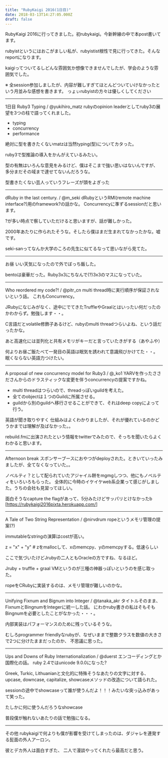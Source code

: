 ```yaml
---
title: "RubyKaigi 2016(1日目)"
date: 2018-03-13T14:27:05.000Z
draft: false
---
```


RubyKaigi 2016に行ってきました。初rubykaigi。今新幹線の中で本post書いてます。

rubyistというにはおこがましい私が、rubyistist根性で見に行ってきた。そんなreportになります。

kaigiってついてるしどんな雰囲気か想像できませんでしたが、学会のような雰囲気でした。

※ 全session参加しましたが、内容が難しすぎてほとんどついていけなかったという月並みな感想を書きます。
っょぃrubyistの方々は優しくしてください


--------------------------------------------------------------------------------

1日目
Ruby3 Typing / @yukihiro_matz
rubyのopinion leaderとしてruby3の展望を3つの柱で語ってくれました。

 * typing
 * concurrency
 * performance

絶対に型を書きたくないmatzは当然typing(型)についてカタった。

ruby3で型推論の導入をかんがえているみたい。

型の有無はいろんな意見をみるけど、僕はそこまで強い思いはないんですが、
多分まだその域まで達せてないんだろうな。

型書きたくない芸人っていうフレーズが頭をよぎった


--------------------------------------------------------------------------------

dRuby in the last century. / @m_seki
dRubyというRMI(remote machine interface?)用のframework?の話かな。
Concurrencyに準ずるsessionだと思います。

?が多い時点で察していただけると思いますが、話が難しかった。

2000年あたりに作られたそうな。そしたら僕はまだ生まれてなかったかな。嘘です。

seki-sanってなんか大学のころの先生に似てるなって思いながら見てた。


--------------------------------------------------------------------------------

お昼
いい天気になったので外でぼっち飯した。

bentoは豪華だった。Ruby3x3にちなんで(?)3x3のマスになっていた。


--------------------------------------------------------------------------------

Who reordered my code?! / @pitr_cn
multi thread時に実行順序が保証されないという話。
これもConcurrency。

JRubyになじみがなく、途中にでてきたTruffleやGraalとはいったい何だったのかわからず。勉強します・・。

C言語だとvolatile修飾子あるけど、rubyのmulti threadつらいよね、という話だったかな。

あと高速化には並列化と共有メモリがキーだと言っていたきがする（あやふや）

何よりお昼ご飯たべて一発目の英語は眠気を誘われて意識飛びかけてた・・。
眠くならない英語力つけたい。


--------------------------------------------------------------------------------

A proposal of new concurrency model for Ruby3 / @_ko1
YARVを作ったささださんからのドラスティックな変更を伴うconcurrencyの提案ですかね。

 * multi threadはつらいので、threadっぽいguildを考えた。
 * 全てのobjectは１つのGuildに所属させる。
 * guildから別のguildへ移行させることができて、それはdeep copyによって行う。

英語が聞き取りやすく
仕組みはよくわかりましたが、それが優れているのかどうかまでは理解が及ばなかった。。

rebuild.fmに出演されたという情報をtwitterでみたので、そっちを聞いたらよくわかると思います。


--------------------------------------------------------------------------------

Afternoon break
スポンサーブースにおやつがdeployされた。ときいていったみましたが、全てなくなっていた。。

ノベルティ？として配られていたアジャイル餅をmgmgしつつ、他にもノベルティをいろいろもらった。
全体的に今時のイケイケweb系企業って感じがしました。うちの会社も見習ってほしい。

面白そうなcapture the flagがあって、5分みたけどサッパリとけなかったb
[https://rubykaigi2016pixta.herokuapp.com/]


--------------------------------------------------------------------------------

A Tale of Two String Representation / @nirvdrum
ropeというメモリ管理の提案(?)

immutableなstringの演算はcostが高い。

z = "x" + "y" # zをmallocして、xのmemcpy、yのmemcpyする。低速らしい

ここで気づいたけどJrubyの二人ともOracleの方ですね、なるほど。

Jruby + truffle + graal VMというのが三種の神器っぽいというのを感じ取った。

ropeをCRubyに実装するのは、メモリ管理が難しいのかな。


--------------------------------------------------------------------------------

Unifying Fixnum and Bignum into Integer / @tanaka_akr
タイトルそのまま、FixnumとBingnumをIntegerに統一した話。
にわかruby書きの私はそもそもBingnumを必要としたことがなかった・・・。

内部実装はパフォーマンスのために残っているそうな。

むしろprogrammer friendlyなrubyが、なぜいままで整数クラスを数値の大きさで2つに分けたままだったのか、
不思議に思った。


--------------------------------------------------------------------------------

Ups and Downs of Ruby Internationalization / @duerst
エンコーディングとか国際化の話。
ruby 2.4ではunicode 9.0.0になった?

Greek, Turkic, Lithuanianと文化的に特殊そうなあたりの文字に対する、
upcase, downcase, capitalize, showcaseメソッドの改造について語られた。

sessionの途中でshowcaseって誰が使うんだよ！！！みたいな突っ込みがあって笑った。

たしかに何に使うんだろうなshowcase

普段僕が触れないあたりの話で勉強になる。


--------------------------------------------------------------------------------

その他
rubykaigiで何よりも僕が影響を受けてしまったのは、ダジャレを連発する髭面の外人アーロン。

彼とデカ外人は面白すぎた、
二人で漫談やってくれたら最高だと思う。
